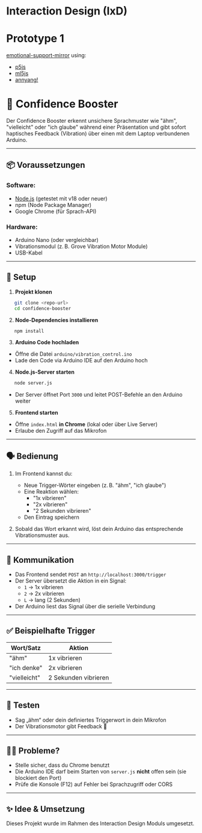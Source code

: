 # Interaction Design (IxD)


# Prototype 1
[emotional-support-mirror](emotional-support-mirror)
using:
- [p5js](https://p5js.org/)
- [ml5js](https://ml5js.org/)
- [annyang!](https://www.talater.com/annyang/)

# 🤖 Confidence Booster

Der Confidence Booster erkennt unsichere Sprachmuster wie "ähm", "vielleicht" oder "ich glaube" während einer Präsentation und gibt sofort haptisches Feedback (Vibration) über einen mit dem Laptop verbundenen Arduino.

---

## 📦 Voraussetzungen

### Software:
- [Node.js](https://nodejs.org/) (getestet mit v18 oder neuer)
- npm (Node Package Manager)
- Google Chrome (für Sprach-API)

### Hardware:
- Arduino Nano (oder vergleichbar)
- Vibrationsmodul (z. B. Grove Vibration Motor Module)
- USB-Kabel

---

## 🔧 Setup

1. **Projekt klonen**
```bash
   git clone <repo-url>
   cd confidence-booster
```

2. **Node-Dependencies installieren**
```bash
   npm install
```

3. **Arduino Code hochladen**
- Öffne die Datei `arduino/vibration_control.ino`
- Lade den Code via Arduino IDE auf den Arduino hoch

4. **Node.js-Server starten**
```bash
   node server.js
```
- Der Server öffnet Port `3000` und leitet POST-Befehle an den Arduino weiter

5. **Frontend starten**
- Öffne `index.html` **in Chrome** (lokal oder über Live Server)
- Erlaube den Zugriff auf das Mikrofon

---

## 🗣 Bedienung

1. Im Frontend kannst du:
    - Neue Trigger-Wörter eingeben (z. B. "ähm", "ich glaube")
    - Eine Reaktion wählen:
        - "1x vibrieren"
        - "2x vibrieren"
        - "2 Sekunden vibrieren"
    - Den Eintrag speichern

2. Sobald das Wort erkannt wird, löst dein Arduino das entsprechende Vibrationsmuster aus.

---

## 📡 Kommunikation

- Das Frontend sendet `POST` an `http://localhost:3000/trigger`
- Der Server übersetzt die Aktion in ein Signal:
    - `1` → 1x vibrieren
    - `2` → 2x vibrieren
    - `L` → lang (2 Sekunden)
- Der Arduino liest das Signal über die serielle Verbindung

---

## ✅ Beispielhafte Trigger
| Wort/Satz     | Aktion              |
|---------------|---------------------|
| "ähm"         | 1x vibrieren        |
| "ich denke"   | 2x vibrieren        |
| "vielleicht"  | 2 Sekunden vibrieren|

---

## 🧪 Testen
- Sag „ähm“ oder dein definiertes Triggerwort in dein Mikrofon
- Der Vibrationsmotor gibt Feedback 🚨

---

## 🙋‍♂️ Probleme?
- Stelle sicher, dass du Chrome benutzt
- Die Arduino IDE darf beim Starten von `server.js` **nicht** offen sein (sie blockiert den Port)
- Prüfe die Konsole (F12) auf Fehler bei Sprachzugriff oder CORS

---

## ✨ Idee & Umsetzung
Dieses Projekt wurde im Rahmen des Interaction Design Moduls umgesetzt.
